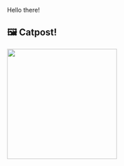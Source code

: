 Hello there!



## 🖼️ Catpost!

<sub>
    <img src="https://cdn2.thecatapi.com/images/M7WEbGqOr.jpg" height="256">
</sub>

